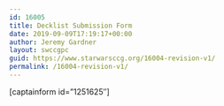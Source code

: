 ```yaml
---
id: 16005
title: Decklist Submission Form
date: 2019-09-09T17:19:17+00:00
author: Jeremy Gardner
layout: swccgpc
guid: https://www.starwarsccg.org/16004-revision-v1/
permalink: /16004-revision-v1/
---
```

[captainform id=&#8221;1251625&#8243;]